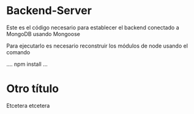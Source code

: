 # Backend-Server

Este es el código necesario para establecer el backend conectado a MongoDB usando Mongoose

Para ejecutarlo es necesario reconstruir los módulos de node usando el comando

....
npm install
...

# Otro título
Etcetera etcetera
